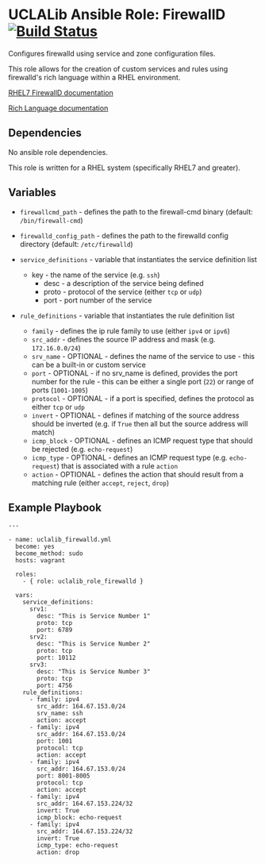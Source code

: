 # UCLALib Ansible Role: FirewallD [![Build Status](https://travis-ci.org/UCLALibrary/uclalib_role_firewalld.svg?branch=master)](https://travis-ci.org/UCLALibrary/uclalib_role_firewalld)

Configures firewalld using service and zone configuration files.

This role allows for the creation of custom services and rules using firewalld's rich language within a RHEL environment.

[RHEL7 FirewallD documentation](https://access.redhat.com/documentation/en-US/Red_Hat_Enterprise_Linux/7/html/Security_Guide/sec-Using_Firewalls.html)

[Rich Language documentation](https://fedoraproject.org/wiki/Features/FirewalldRichLanguage)

## Dependencies

No ansible role dependencies.

This role is written for a RHEL system (specifically RHEL7 and greater).

## Variables

- `firewallcmd_path` - defines the path to the firewall-cmd binary (default: `/bin/firewall-cmd`)

- `firewalld_config_path` - defines the path to the firewalld config directory (default: `/etc/firewalld`)

- `service_definitions` - variable that instantiates the service definition list
  - key - the name of the service (e.g. `ssh`)
    - desc - a description of the service being defined
    - proto - protocol of the service (either `tcp` or `udp`)
    - port - port number of the service

- `rule_definitions` - variable that instantiates the rule definition list
  - `family` - defines the ip rule family to use (either `ipv4` or `ipv6`)
  - `src_addr` - defines the source IP address and mask (e.g. `172.16.0.0/24`)
  - `srv_name` - OPTIONAL - defines the name of the service to use - this can be a built-in or custom service
  - `port` - OPTIONAL - if no srv_name is defined, provides the port number for the rule - this can be either a single port (`22`) or range of ports (`1001-1005`)
  - `protocol` - OPTIONAL - if a port is specified, defines the protocol as either `tcp` or `udp`
  - `invert` - OPTIONAL - defines if matching of the source address should be inverted (e.g. if `True` then all but the source address will match)
  - `icmp_block` - OPTIONAL - defines an ICMP request type that should be rejected (e.g. `echo-request`)
  - `icmp_type` - OPTIONAL - defines an ICMP request type (e.g. `echo-request`) that is associated with a rule `action`
  - `action` - OPTIONAL - defines the action that should result from a matching rule (either `accept`, `reject`, `drop`)

## Example Playbook

```
---

- name: uclalib_firewalld.yml
  become: yes
  become_method: sudo
  hosts: vagrant

  roles:
    - { role: uclalib_role_firewalld }

  vars:
    service_definitions:
      srv1:
        desc: "This is Service Number 1"
        proto: tcp
        port: 6789
      srv2:
        desc: "This is Service Number 2"
        proto: tcp
        port: 10112
      srv3:
        desc: "This is Service Number 3"
        proto: tcp
        port: 4756
    rule_definitions:
      - family: ipv4
        src_addr: 164.67.153.0/24
        srv_name: ssh
        action: accept
      - family: ipv4
        src_addr: 164.67.153.0/24
        port: 1001
        protocol: tcp
        action: accept
      - family: ipv4
        src_addr: 164.67.153.0/24
        port: 8001-8005
        protocol: tcp
        action: accept
      - family: ipv4
        src_addr: 164.67.153.224/32
        invert: True
        icmp_block: echo-request
      - family: ipv4
        src_addr: 164.67.153.224/32
        invert: True
        icmp_type: echo-request
        action: drop
```
